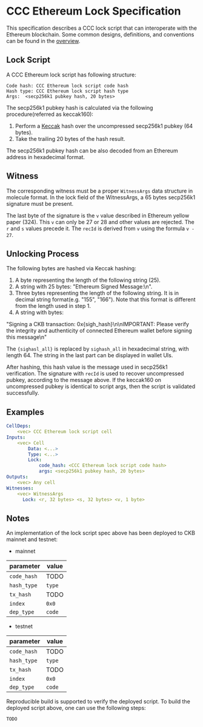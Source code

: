 # CCC Ethereum Lock Specification
This specification describes a CCC lock script that can interoperate with the
Ethereum blockchain. Some common designs, definitions, and conventions can be found
in the [overview](./overview.md).

## Lock Script
A CCC Ethereum lock script has following structure:
```
Code hash: CCC Ethereum lock script code hash
Hash type: CCC Ethereum lock script hash type
Args:  <secp256k1 pubkey hash, 20 bytes>
```

The secp256k1 pubkey hash is calculated via the following procedure(referred as keccak160):

1. Perform a [Keccak](https://github.com/ethereum/eth-hash) hash over the uncompressed secp256k1 pubkey (64 bytes).
2. Take the trailing 20 bytes of the hash result.

The secp256k1 pubkey hash can be also decoded from an Ethereum address in
hexadecimal format. 


## Witness
The corresponding witness must be a proper `WitnessArgs` data structure in
molecule format. In the lock field of the WitnessArgs, a 65 bytes secp256k1
signature must be present.

The last byte of the signature is the `v` value described in Ethereum yellow paper
(324). This `v` can only be 27 or 28 and other values are rejected. The `r` and
`s` values precede it. The `recId` is derived from `v` using the formula `v -
27`.

## Unlocking Process
The following bytes are hashed via Keccak hashing:

1. A byte representing the length of the following string (25).
2. A string with 25 bytes: "Ethereum Signed Message:\n".
3. Three bytes representing the length of the following string. It is in decimal
   string format(e.g. "155", "166"). Note that this format is different from the
   length used in step 1.
4. A string with bytes:

"Signing a CKB transaction: 0x{sigh_hash}\n\nIMPORTANT: Please verify the integrity and authenticity of connected Ethereum wallet before signing this message\n"

The `{sighasl_all}` is replaced by `sighash_all` in hexadecimal string, with length 64. The
string in the last part can be displayed in wallet UIs.

After hashing, this hash value is the message used in secp256k1 verification.
The signature with `recId` is used to recover uncompressed pubkey, according to
the message above. If the keccak160 on uncompressed pubkey is identical to
script args, then the script is validated successfully.

## Examples

```yaml
CellDeps:
    <vec> CCC Ethereum lock script cell
Inputs:
    <vec> Cell
        Data: <...>
        Type: <...>
        Lock:
            code_hash: <CCC Ethereum lock script code hash>
            args: <secp256k1 pubkey hash, 20 bytes>
Outputs:
    <vec> Any cell
Witnesses:
    <vec> WitnessArgs
      Lock: <r, 32 bytes> <s, 32 bytes> <v, 1 byte> 
```



## Notes

An implementation of the lock script spec above has been deployed to CKB mainnet and testnet:

- mainnet

| parameter   | value                                                                |
| ----------- | -------------------------------------------------------------------- |
| `code_hash` | TODO   |
| `hash_type` | `type`                                                               |
| `tx_hash`   | TODO   |
| `index`     | `0x0`                                                                |
| `dep_type`  | `code`                                                               |

- testnet

| parameter   | value                                                                |
| ----------- | -------------------------------------------------------------------- |
| `code_hash` | TODO   |
| `hash_type` | `type`                                                               |
| `tx_hash`   | TODO   |
| `index`     | `0x0`                                                                |
| `dep_type`  | `code`                                                               |

Reproducible build is supported to verify the deployed script. To build the
deployed script above, one can use the following steps:

```bash
TODO
```

